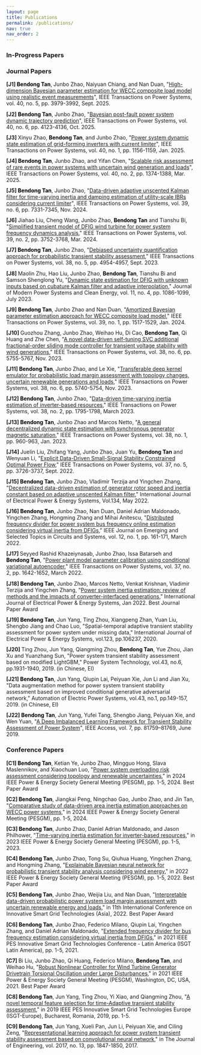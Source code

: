 ```yaml
---
layout: page
title: Publications
permalink: /publications/
nav: true
nav_order: 2
---
```



<style>
/* General styling for publications */
.publications {
    list-style: none; /* Remove default bullets */
    padding-left: 0;
    margin-bottom: 1.5em;
}

/* Highlight Bendong Tan */
.author-highlight {
    font-weight: bold;
    color: #000000; /* Optional: blue color */
}

/* Journal Papers Auto-numbering [J*] */
.journal-publications {
    counter-reset: journal-counter;
}

.journal-publications li::before {
    counter-increment: journal-counter;
    content: "[J" counter(journal-counter) "] ";
    font-weight: bold;
}

/* Conference Papers Auto-numbering [C*] */
.conference-publications {
    counter-reset: conf-counter;
}

.conference-publications li::before {
    counter-increment: conf-counter;
    content: "[C" counter(conf-counter) "] ";
    font-weight: bold;
}

/* Optional: add spacing between entries */
.publications li {
    margin-bottom: 0.8em;
}
</style>

### In-Progress Papers 


### Journal Papers

<div class="journal-publications publications">
   
<li>
    <span class="author-highlight">Bendong Tan</span>, Junbo Zhao, Naiyuan Chiang, and Nan Duan, 
    "<a href="https://ieeexplore.ieee.org/document/10892022">High-dimension Bayesian parameter estimation for WECC composite load model using realistic event measurements</a>", 
    <span class="journal-name">IEEE Transactions on Power Systems</span>, vol. 40, no. 5, pp. 3979-3992, Sept. 2025.
  </li>
  <li>
    <span class="author-highlight">Bendong Tan</span>, Junbo Zhao, 
    "<a href="https://ieeexplore.ieee.org/document/10854889">Bayesian post-fault power system dynamic trajectory prediction</a>", 
    <span class="journal-name">IEEE Transactions on Power Systems</span>, vol. 40, no. 6, pp. 4123-4136, Oct. 2025.
  </li>
  <li>
    Xinyu Zhao, <span class="author-highlight">Bendong Tan</span>, and Junbo Zhao, 
    "<a href="https://ieeexplore.ieee.org/document/10679897">Power system dynamic state estimation of grid-forming inverters with current limiter</a>", 
    <span class="journal-name">IEEE Transactions on Power Systems</span>, vol. 40, no. 1, pp. 1156-1159, Jan. 2025.
  </li>
  <li>
    <span class="author-highlight">Bendong Tan</span>, Junbo Zhao, and Yifan Chen, 
    "<a href="https://ieeexplore.ieee.org/document/10614750">Scalable risk assessment of rare events in power systems with uncertain wind generation and loads</a>", 
    <span class="journal-name">IEEE Transactions on Power Systems</span>, vol. 40, no. 2, pp. 1374-1388, Mar. 2025.
  </li>
  <li>
    <span class="author-highlight">Bendong Tan</span>, Junbo Zhao, 
    "<a href="https://ieeexplore.ieee.org/document/10477536">Data-driven adaptive unscented Kalman filter for time-varying inertia and damping estimation of utility-scale IBRs considering current limiter</a>", 
    <span class="journal-name">IEEE Transactions on Power Systems</span>, vol. 39, no. 6, pp. 7331-7345, Nov. 2024.
  </li>


<li>Jiahao Liu, Cheng Wang, Junbo Zhao, <span class="author-highlight">Bendong Tan</span> and Tianshu Bi, "<a href="https://ieeexplore.ieee.org/document/10209245">Simplified transient model of DFIG wind turbine for power system frequency dynamics analysis</a>," <span class="journal-name">IEEE Transactions on Power Systems</span>, vol. 39, no. 2, pp. 3752-3768, Mar. 2024.</li>

<li><span class="author-highlight">Bendong Tan</span>, Junbo Zhao, "<a href="https://ieeexplore.ieee.org/document/10124366">Debiased uncertainty quantification approach for probabilistic transient stability assessment</a>," <span class="journal-name">IEEE Transactions on Power Systems</span>, vol. 38, no. 5, pp. 4954-4957, Sept. 2023.</li>

<li>Maolin Zhu, Hao Liu, Junbo Zhao, <span class="author-highlight">Bendong Tan</span>, Tianshu Bi and Samson Shenglong Yu, "<a href="https://ieeexplore.ieee.org/document/10105888">Dynamic state estimation for DFIG with unknown inputs based on cubature Kalman filter and adaptive interpolation</a>," <span class="journal-name">Journal of Modern Power Systems and Clean Energy</span>, vol. 11, no. 4, pp. 1086-1099, July 2023.</li>

<li><span class="author-highlight">Bendong Tan</span>, Junbo Zhao and Nan Duan, "<a href="https://ieeexplore.ieee.org/document/10056325">Amortized Bayesian parameter estimation approach for WECC composite load model</a>," <span class="journal-name">IEEE Transactions on Power Systems</span>, vol. 39, no. 1, pp. 1517-1529, Jan. 2024.</li>

<li>Guozhou Zhang, Junbo Zhao, Weihao Hu, Di Cao, <span class="author-highlight">Bendong Tan</span>, Qi Huang and Zhe Chen, "<a href="https://ieeexplore.ieee.org/document/10005097">A novel data-driven self-tuning SVC additional fractional-order sliding mode controller for transient voltage stability with wind generations</a>," <span class="journal-name">IEEE Transactions on Power Systems</span>, vol. 38, no. 6, pp. 5755-5767, Nov. 2023.</li>

<li><span class="author-highlight">Bendong Tan</span>, Junbo Zhao, and Le Xie, "<a href="https://ieeexplore.ieee.org/document/9996972">Transferable deep kernel emulator for probabilistic load margin assessment with topology changes, uncertain renewable generations and loads</a>," <span class="journal-name">IEEE Transactions on Power Systems</span>, vol. 38, no. 6, pp. 5740-5754, Nov. 2023.</li>

<li><span class="author-highlight">Bendong Tan</span>, Junbo Zhao, "<a href="https://ieeexplore.ieee.org/document/9990924">Data-driven time-varying inertia estimation of inverter-based resources</a>," <span class="journal-name">IEEE Transactions on Power Systems</span>, vol. 38, no. 2, pp. 1795-1798, March 2023.</li>

<li><span class="author-highlight">Bendong Tan</span>, Junbo Zhao and Marcos Netto, "<a href="https://ieeexplore.ieee.org/document/9926125">A general decentralized dynamic state estimation with synchronous generator magnetic saturation</a>," <span class="journal-name">IEEE Transactions on Power Systems</span>, vol. 38, no. 1, pp. 960-963, Jan. 2023.</li>

<li>Juelin Liu, Zhifang Yang, Junbo Zhao, Juan Yu, <span class="author-highlight">Bendong Tan</span> and Wenyuan Li, "<a href="https://ieeexplore.ieee.org/document/9652094">Explicit Data-Driven Small-Signal Stability Constrained Optimal Power Flow</a>," <span class="journal-name">IEEE Transactions on Power Systems</span>, vol. 37, no. 5, pp. 3726-3737, Sept. 2022.</li>

<li><span class="author-highlight">Bendong Tan</span>, Junbo Zhao, Vladimir Terzija and Yingchen Zhang, "<a href="https://www.sciencedirect.com/science/article/pii/S0142061521010693">Decentralized data-driven estimation of generator rotor speed and inertia constant based on adaptive unscented Kalman filter</a>," <span class="journal-name">International Journal of Electrical Power & Energy Systems</span>, Vol.134, May 2022.</li>

<li><span class="author-highlight">Bendong Tan</span>, Junbo Zhao, Nan Duan, Daniel Adrian Maldonado, Yingchen Zhang, Hongming Zhang and Mihai Anitescu, "<a href="https://ieeexplore.ieee.org/document/9676646">Distributed frequency divider for power system bus frequency online estimation considering virtual inertia from DFIGs</a>," <span class="journal-name">IEEE Journal on Emerging and Selected Topics in Circuits and Systems</span>, vol. 12, no. 1, pp. 161-171, March 2022.</li>

<li>Seyyed Rashid Khazeiynasab, Junbo Zhao, Issa Batarseh and <span class="author-highlight">Bendong Tan</span>, "<a href="https://ieeexplore.ieee.org/document/9525328">Power plant model parameter calibration using conditional variational autoencoder</a>," <span class="journal-name">IEEE Transactions on Power Systems</span>, vol. 37, no. 2, pp. 1642-1652, March 2022.</li>

<li><span class="author-highlight">Bendong Tan</span>, Junbo Zhao, Marcos Netto, Venkat Krishnan, Vladimir Terzija and Yingchen Zhang, "<a href="https://www.sciencedirect.com/science/article/pii/S0142061521006013">Power system inertia estimation: review of methods and the impacts of converter-interfaced generations</a>," <span class="journal-name">International Journal of Electrical Power & Energy Systems</span>, Jan 2022. <span class="highlight">Best Journal Paper Award</span></li>

<li><span class="author-highlight">Bendong Tan</span>, Jun Yang, Ting Zhou, Xiangpeng Zhan, Yuan Liu, Shengbo Jiang and Chao Luo, "Spatial-temporal adaptive transient stability assessment for power system under missing data," <span class="journal-name">International Journal of Electrical Power & Energy Systems</span>, vol.123, pp.106237, 2020.</li>

<li>Ting Zhou, Jun Yang, Qiangming Zhou, <span class="author-highlight">Bendong Tan</span>, Yue Zhou, Jian Xu and Yuanzhang Sun, "Power system transient stability assessment based on modified LightGBM," <span class="journal-name">Power System Technology</span>, vol.43, no.6, pp.1931-1940, 2019. (in Chinese, EI)</li>

<li><span class="author-highlight">Bendong Tan</span>, Jun Yang, Qiupin Lai, Peiyuan Xie, Jun Li and Jian Xu, "Data augmentation method for power system transient stability assessment based on improved conditional generative adversarial network," <span class="journal-name">Automation of Electric Power Systems</span>, vol.43, no.1, pp.149-157, 2019. (in Chinese, EI)</li>

<li>
  <span class="author-highlight">Bendong Tan</span>, Jun Yang, Yufei Tang, Shengbo Jiang, Peiyuan Xie, and Wen Yuan, 
  "<a href="https://doi.org/10.1109/ACCESS.2019.2923799">A Deep Imbalanced Learning Framework for Transient Stability Assessment of Power System</a>", 
  <span class="journal-name">IEEE Access</span>, vol. 7, pp. 81759–81769, June 2019.
</li>


</div>

### Conference Papers

<div class="conference-publications publications">
<li><span class="author-highlight">Bendong Tan</span>, Ketian Ye, Junbo Zhao, Mingguo Hong, Slava Maslennikov, and Xiaochuan Luo, "<a href="https://ieeexplore.ieee.org/document/10056325">Power system overloading risk assessment considering topology and renewable uncertainties</a>," in <span class="journal-name">2024 IEEE Power & Energy Society General Meeting (PESGM)</span>, pp. 1-5, 2024. <span class="highlight">Best Paper Award</span></li> 

<li><span class="author-highlight">Bendong Tan</span>, Jiangkai Peng, Ningchao Gao, Junbo Zhao, and Jin Tan, "<a href="https://ieeexplore.ieee.org/document/10209245">Comparative study of data-driven area inertia estimation approaches on WECC power systems</a>," in <span class="journal-name">2024 IEEE Power & Energy Society General Meeting (PESGM)</span>, pp. 1-5, 2024.</li> 

<li><span class="author-highlight">Bendong Tan</span>, Junbo Zhao, Daniel Adrian Maldonado, and Jason Philhower, "<a href="https://ieeexplore.ieee.org/document/10124366">Time-varying inertia estimation for inverter-based resources</a>," in <span class="journal-name">2023 IEEE Power & Energy Society General Meeting (PESGM)</span>, pp. 1-5, 2023.</li> 

<li><span class="author-highlight">Bendong Tan</span>, Junbo Zhao, Tong Su, Qiuhua Huang, Yingchen Zhang, and Hongming Zhang, "<a href="https://ieeexplore.ieee.org/document/9996972">Explainable Bayesian neural network for probabilistic transient stability analysis considering wind energy</a>," in <span class="journal-name">2022 IEEE Power & Energy Society General Meeting (PESGM)</span>, pp. 1-5, 2022. <span class="highlight">Best Paper Award</span></li> 

<li><span class="author-highlight">Bendong Tan</span>, Junbo Zhao, Weijia Liu, and Nan Duan, "<a href="https://ieeexplore.ieee.org/document/9990924">Interpretable data-driven probabilistic power system load margin assessment with uncertain renewable energy and loads</a>," in <span class="journal-name">11th International Conference on Innovative Smart Grid Technologies (Asia)</span>, 2022. <span class="highlight">Best Paper Award</span></li> 

<li><span class="author-highlight">Bendong Tan</span>, Junbo Zhao, Federico Milano, Qiupin Lai, Yingchen Zhang, and Daniel Adrian Maldonado, "<a href="https://ieeexplore.ieee.org/document/10005097">Extended frequency divider for bus frequency estimation considering virtual inertia from DFIGs</a>," in <span class="journal-name">2021 IEEE PES Innovative Smart Grid Technologies Conference - Latin America (ISGT Latin America)</span>, pp. 1-5, 2021.</li> 

<li>Bi Liu, Junbo Zhao, Qi Huang, Federico Milano, <span class="author-highlight">Bendong Tan</span>, and Weihao Hu, "<a href="https://ieeexplore.ieee.org/document/9676646">Robust Nonlinear Controller for Wind Turbine Generator Drivetrain Torsional Oscillation under Large Disturbances</a>," in <span class="journal-name">2021 IEEE Power & Energy Society General Meeting (PESGM)</span>, Washington, DC, USA, 2021. <span class="highlight">Best Paper Award</span></li> 

<li><span class="author-highlight">Bendong Tan</span>, Jun Yang, Ting Zhou, Yi Xiao, and Qiangming Zhou, "<a href="https://ieeexplore.ieee.org/document/9652094">A novel temporal feature selection for time-Adaptive transient stability assessment</a>," in <span class="journal-name">2019 IEEE PES Innovative Smart Grid Technologies Europe (ISGT-Europe), Bucharest</span>, Romania, 2019, pp. 1-5.</li> 

<li><span class="author-highlight">Bendong Tan</span>, Jun Yang, Xueli Pan, Jun Li, Peiyuan Xie, and Ciling Zeng, "<a href="https://www.theiet.org/publishing/journals/joe/">Representational learning approach for power system transient stability assessment based on convolutional neural network</a>," in <span class="journal-name">The Journal of Engineering</span>, vol. 2017, no. 13, pp. 1847-1850, 2017.</li> 
</div>


